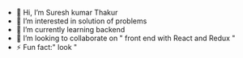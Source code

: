 - 👋 Hi, I’m Suresh kumar Thakur
- 👀 I’m interested in solution of problems 
- 🌱 I’m currently learning backend 
- 💞️ I’m looking to collaborate on " front end with React and Redux  "
- ⚡ Fun fact:" look " 

<!---
Saviour-236/Saviour-236 is a ✨ special ✨ repository because its `README.md` (this file) appears on your GitHub profile.
You can click the Preview link to take a look at your changes.
--->
